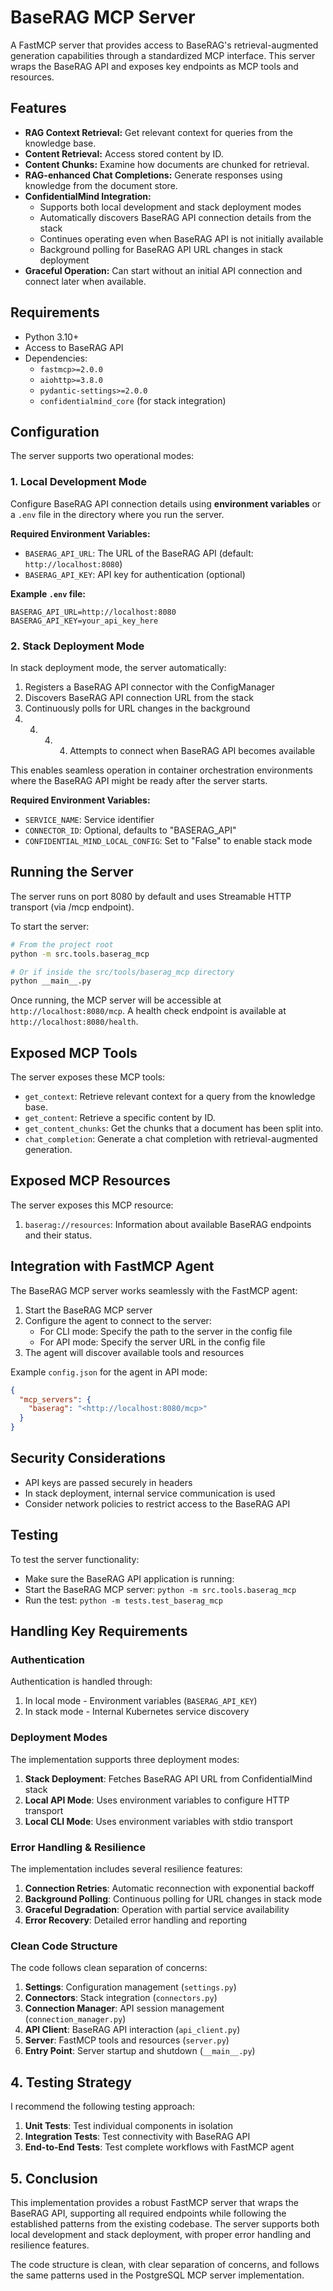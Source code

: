 # BaseRAG MCP Server

A FastMCP server that provides access to BaseRAG's retrieval-augmented generation capabilities through a standardized MCP interface. This server wraps the BaseRAG API and exposes key endpoints as MCP tools and resources.

## Features

- **RAG Context Retrieval:** Get relevant context for queries from the knowledge base.
- **Content Retrieval:** Access stored content by ID.
- **Content Chunks:** Examine how documents are chunked for retrieval.
- **RAG-enhanced Chat Completions:** Generate responses using knowledge from the document store.
- **ConfidentialMind Integration:**
  - Supports both local development and stack deployment modes
  - Automatically discovers BaseRAG API connection details from the stack
  - Continues operating even when BaseRAG API is not initially available
  - Background polling for BaseRAG API URL changes in stack deployment
- **Graceful Operation:** Can start without an initial API connection and connect later when available.

## Requirements

- Python 3.10+
- Access to BaseRAG API
- Dependencies:
  - `fastmcp>=2.0.0`
  - `aiohttp>=3.8.0`
  - `pydantic-settings>=2.0.0`
  - `confidentialmind_core` (for stack integration)

## Configuration

The server supports two operational modes:

### 1. Local Development Mode

Configure BaseRAG API connection details using **environment variables** or a `.env` file in the directory where you run the server.

**Required Environment Variables:**

- `BASERAG_API_URL`: The URL of the BaseRAG API (default: `http://localhost:8080`)
- `BASERAG_API_KEY`: API key for authentication (optional)

**Example `.env` file:**

```dotenv
BASERAG_API_URL=http://localhost:8080
BASERAG_API_KEY=your_api_key_here
```

### 2. Stack Deployment Mode

In stack deployment mode, the server automatically:

1. Registers a BaseRAG API connector with the ConfigManager
2. Discovers BaseRAG API connection URL from the stack
3. Continuously polls for URL changes in the background
4. 4. 4. 4. Attempts to connect when BaseRAG API becomes available

This enables seamless operation in container orchestration environments where the BaseRAG API might be ready after the server starts.

**Required Environment Variables:**

- `SERVICE_NAME`: Service identifier
- `CONNECTOR_ID`: Optional, defaults to "BASERAG_API"
- `CONFIDENTIAL_MIND_LOCAL_CONFIG`: Set to "False" to enable stack mode

## Running the Server

The server runs on port 8080 by default and uses Streamable HTTP transport (via /mcp endpoint).

To start the server:

```bash
# From the project root
python -m src.tools.baserag_mcp

# Or if inside the src/tools/baserag_mcp directory
python __main__.py
```

Once running, the MCP server will be accessible at `http://localhost:8080/mcp`.
A health check endpoint is available at `http://localhost:8080/health`.

## Exposed MCP Tools

The server exposes these MCP tools:

- `get_context`: Retrieve relevant context for a query from the knowledge base.
- `get_content`: Retrieve a specific content by ID.
- `get_content_chunks`: Get the chunks that a document has been split into.
- `chat_completion`: Generate a chat completion with retrieval-augmented generation.

## Exposed MCP Resources

The server exposes this MCP resource:

1. `baserag://resources`: Information about available BaseRAG endpoints and their status.

## Integration with FastMCP Agent

The BaseRAG MCP server works seamlessly with the FastMCP agent:

1. Start the BaseRAG MCP server
2. Configure the agent to connect to the server:
   - For CLI mode: Specify the path to the server in the config file
   - For API mode: Specify the server URL in the config file
3. The agent will discover available tools and resources

Example `config.json` for the agent in API mode:

```json
{
  "mcp_servers": {
    "baserag": "<http://localhost:8080/mcp>"
  }
}
```

## Security Considerations

- API keys are passed securely in headers
- In stack deployment, internal service communication is used
- Consider network policies to restrict access to the BaseRAG API

## Testing

To test the server functionality:

- Make sure the BaseRAG API application is running:
- Start the BaseRAG MCP server: `python -m src.tools.baserag_mcp`
- Run the test: `python -m tests.test_baserag_mcp`

## Handling Key Requirements

### Authentication

Authentication is handled through:

1. In local mode - Environment variables (`BASERAG_API_KEY`)
2. In stack mode - Internal Kubernetes service discovery

### Deployment Modes

The implementation supports three deployment modes:

1. **Stack Deployment**: Fetches BaseRAG API URL from ConfidentialMind stack
2. **Local API Mode**: Uses environment variables to configure HTTP transport
3. **Local CLI Mode**: Uses environment variables with stdio transport

### Error Handling & Resilience

The implementation includes several resilience features:

1. **Connection Retries**: Automatic reconnection with exponential backoff
2. **Background Polling**: Continuous polling for URL changes in stack mode
3. **Graceful Degradation**: Operation with partial service availability
4. **Error Recovery**: Detailed error handling and reporting

### Clean Code Structure

The code follows clean separation of concerns:

1. **Settings**: Configuration management (`settings.py`)
2. **Connectors**: Stack integration (`connectors.py`)
3. **Connection Manager**: API session management (`connection_manager.py`)
4. **API Client**: BaseRAG API interaction (`api_client.py`)
5. **Server**: FastMCP tools and resources (`server.py`)
6. **Entry Point**: Server startup and shutdown (`__main__.py`)

## 4. Testing Strategy

I recommend the following testing approach:

1. **Unit Tests**: Test individual components in isolation
2. **Integration Tests**: Test connectivity with BaseRAG API
3. **End-to-End Tests**: Test complete workflows with FastMCP agent

## 5. Conclusion

This implementation provides a robust FastMCP server that wraps the BaseRAG API, supporting all required endpoints while following the established patterns from the existing codebase. The server supports both local development and stack deployment, with proper error handling and resilience features.

The code structure is clean, with clear separation of concerns, and follows the same patterns used in the PostgreSQL MCP server implementation.

